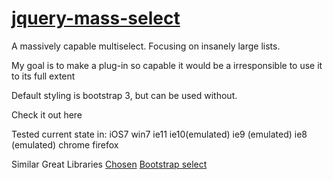 [jquery-mass-select](http://thorst.github.io/jquery-mass-select)
==================

A massively capable multiselect. Focusing on insanely large lists.

My goal is to make a plug-in so capable it would be a irresponsible to use it to its full extent

Default styling is bootstrap 3, but can be used without.

Check it out here 

Tested current state in:
iOS7
win7
  ie11
  ie10(emulated)
  ie9 (emulated)
  ie8 (emulated)
  chrome
  firefox

Similar Great Libraries
[Chosen](https://github.com/harvesthq/chosen)
[Bootstrap select](https://github.com/davidstutz/bootstrap-multiselect)